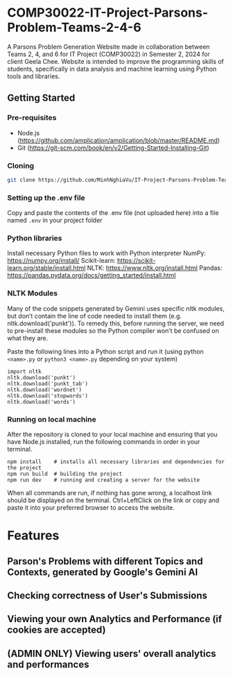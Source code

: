 # COMP30022-IT-Project-Parsons-Problem-Teams-2-4-6
A Parsons Problem Generation Website made in collaboration between Teams 2, 4, and 6 for IT Project (COMP30022) in Semester 2, 2024 for client Geela Chee. Website is intended to improve the programming skills of students, specifically in data analysis and machine learning using Python tools and libraries.

## Getting Started
### Pre-requisites
- Node.js (https://github.com/amplication/amplication/blob/master/README.md)
- Git (https://git-scm.com/book/en/v2/Getting-Started-Installing-Git)

### Cloning
```sh
git clone https://github.com/MinhNghiaVu/IT-Project-Parsons-Problem-Teams-2-4-6.git
```

### Setting up the .env file
Copy and paste the contents of the .env file (not uploaded here) into a file named `.env` in your project folder

### Python libraries
Install necessary Python files to work with Python interpreter
NumPy: https://numpy.org/install/
Scikit-learn: https://scikit-learn.org/stable/install.html
NLTK: https://www.nltk.org/install.html
Pandas: https://pandas.pydata.org/docs/getting_started/install.html

### NLTK Modules
Many of the code snippets generated by Gemini uses specific nltk modules, but don’t contain the line of code needed to install them (e.g. nltk.download('punkt')). To remedy this, before running the server, we need to pre-install these modules so the Python compiler won’t be confused on what they are.

Paste the following lines into a Python script and run it (using python `<name>.py` or `python3 <name>.py` depending on your system)

```
import nltk
nltk.download('punkt')
nltk.download('punkt_tab')
nltk.download('wordnet')
nltk.download('stopwords')
nltk.download('words')
```

### Running on local machine
After the repository is cloned to your local machine and ensuring that you have Node.js installed, run the following commands in order in your terminal.
```
npm install    # installs all necessary libraries and dependencies for the project
npm run build  # building the project
npm run dev    # running and creating a server for the website
```
When all commands are run, if nothing has gone wrong, a localhost link should be displayed on the terminal. Ctrl+LeftClick on the link or copy and paste it into your preferred browser to access the website.

# Features
## Parson's Problems with different Topics and Contexts, generated by Google's Gemini AI
## Checking correctness of User's Submissions
## Viewing your own Analytics and Performance (if cookies are accepted)
## (ADMIN ONLY) Viewing users' overall analytics and performances

